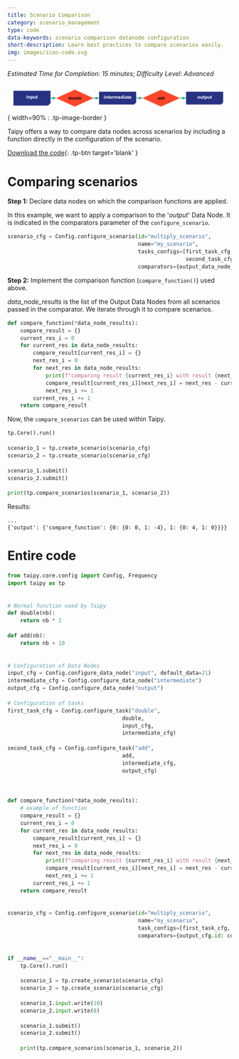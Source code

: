 ```yaml
---
title: Scenario Comparison
category: scenario_management
type: code
data-keywords: scenario comparison datanode configuration
short-description: Learn best practices to compare scenarios easily.
img: images/icon-code.svg
---
```


*Estimated Time for Completion: 15 minutes; Difficulty Level: Advanced*

![Configuration](images/config.svg){ width=90% : .tp-image-border }

Taipy offers a way to compare data nodes across scenarios by including a function directly in the configuration of the scenario.

[Download the code](./src/scenario_comparison.py){: .tp-btn target='blank' }

# Comparing scenarios

**Step 1:** Declare data nodes on which the comparison functions are applied.

In this example, we want to apply a comparison to the '_output_' Data Node. It is indicated in the comparators parameter of the `configure_scenario`.

```python
scenario_cfg = Config.configure_scenario(id="multiply_scenario",
                                         name="my_scenario",
                                         tasks_configs=[first_task_cfg,
                                                        second_task_cfg],
                                         comparators={output_data_node_cfg.id: compare_function},)
```

**Step 2:** Implement the comparison function (`compare_function()`) used above.

_data_node_results_ is the list of the Output Data Nodes from all scenarios passed in the comparator. We iterate through it to compare scenarios.

```python
def compare_function(*data_node_results):
    compare_result = {}
    current_res_i = 0
    for current_res in data_node_results:
        compare_result[current_res_i] = {}
        next_res_i = 0
        for next_res in data_node_results:
            print(f"comparing result {current_res_i} with result {next_res_i}")
            compare_result[current_res_i][next_res_i] = next_res - current_res
            next_res_i += 1
        current_res_i += 1
    return compare_result
```

Now, the `compare_scenarios` can be used within Taipy.

```python
tp.Core().run()

scenario_1 = tp.create_scenario(scenario_cfg)
scenario_2 = tp.create_scenario(scenario_cfg)

scenario_1.submit()
scenario_2.submit()

print(tp.compare_scenarios(scenario_1, scenario_2))
```

Results:

```
...
{'output': {'compare_function': {0: {0: 0, 1: -4}, 1: {0: 4, 1: 0}}}}
```

# Entire code

```python
from taipy.core.config import Config, Frequency
import taipy as tp


# Normal function used by Taipy
def double(nb):
    return nb * 2

def add(nb):
    return nb + 10


# Configuration of Data Nodes
input_cfg = Config.configure_data_node("input", default_data=21)
intermediate_cfg = Config.configure_data_node("intermediate")
output_cfg = Config.configure_data_node("output")

# Configuration of tasks
first_task_cfg = Config.configure_task("double",
                                    double,
                                    input_cfg,
                                    intermediate_cfg)

second_task_cfg = Config.configure_task("add",
                                    add,
                                    intermediate_cfg,
                                    output_cfg)



def compare_function(*data_node_results):
    # example of function
    compare_result = {}
    current_res_i = 0
    for current_res in data_node_results:
        compare_result[current_res_i] = {}
        next_res_i = 0
        for next_res in data_node_results:
            print(f"comparing result {current_res_i} with result {next_res_i}")
            compare_result[current_res_i][next_res_i] = next_res - current_res
            next_res_i += 1
        current_res_i += 1
    return compare_result


scenario_cfg = Config.configure_scenario(id="multiply_scenario",
                                         name="my_scenario",
                                         task_configs=[first_task_cfg, second_task_cfg],
                                         comparators={output_cfg.id: compare_function})


if __name__=="__main__":
    tp.Core().run()

    scenario_1 = tp.create_scenario(scenario_cfg)
    scenario_2 = tp.create_scenario(scenario_cfg)

    scenario_1.input.write(10)
    scenario_2.input.write(8)

    scenario_1.submit()
    scenario_2.submit()

    print(tp.compare_scenarios(scenario_1, scenario_2))
```
